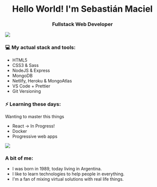 <h1 align="center"> Hello World! I'm Sebastián Maciel </h1>
<h3 align="center"> Fullstack Web Developer </h3>

<img src="https://yata-apix-a9caea66-ad78-425f-aa08-e292558ebb65.lss.locawebcorp.com.br/b7c7dbff38ae4f419c94ce8d2254b9d9.png"> 

### 💻 My actual stack and tools:
- HTML5
- CSS3 & Sass
- NodeJS & Express
- MongoDB
- Netlify, Heroku & MongoAtlas
- VS Code + Prettier
- Git Versioning

### ⚡ Learning these days:

Wanting to master this things

- React -> In Progress!
- Docker
- Progressive web apps

<img src="https://yata-apix-a9caea66-ad78-425f-aa08-e292558ebb65.lss.locawebcorp.com.br/b7c7dbff38ae4f419c94ce8d2254b9d9.png"> 

### A bit of me:
- I was born in 1989, today living in Argentina.
- I like to learn technologies to help people in everything.
- I'm a fan of mixing virtual solutions with real life things.
